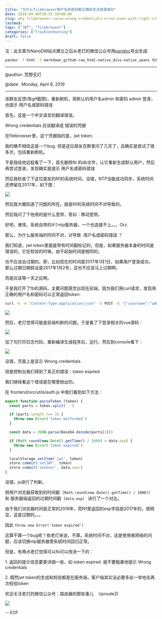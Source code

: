 ```yaml
---
title: "为什么filebrowser用户名和密码都正确却无法登录成功"
date: 2019-04-08T20:55:19+08:00
slug: why-filebrowser-raise-wrong-credentials-error-even-with-right-credentials
lastmod: 
tags: ["JWT", "filebrowser"]
categories: ["Troubleshooting"]
draft: false
---
```


注：此文章为NanoDM站点建立之后从老灯的微信公众号用[pandoc](https://pandoc.org/MANUAL.html)导出生成:
```bash
pandoc -f html -t markdown_github-raw_html-native_divs-native_spans 为什么filebrowser用户名和密码都正确却无法登录成功.html
```

--------------------------------------------------

@author: 荒野无灯

@date:  Monday, April 8, 2019  

--------------------------------------------------

  

该群友反馈(有gif截图)，重新刷机，用默认的用户名admin 和密码 admin
登录，也提示 用户名或密码错误

首先，这是一个中文语言的翻译错误。

Wrong credentials 应该翻译成 错误的凭据

在filebrowser里，这个凭据指的是，jwt token.

  

我的确不相信这是一个bug.
但是这位朋友在群里问了几天了，且确实是尝试了很多次，包括重新刷机。

于是我给他远程看了一下，首先删除fb
的db文件，让它重新生成默认用户，然后再尝试登录，发现确实是提示 用户名或密码错误

然后我检查了下这位朋友的N1的系统时间，没错，NTP没能成功同步，系统时间还停留在2017年，如下图：

![](/img/2019/04/why-filebrowser-raise-wrong-credentials-error-even-with-right-credentials/8ca89270-d263-4daf-bd75-9f64ca61aa47.png)

  

然后我大概知道了问题的所在。就是N1的系统时间不对导致的。

然后我问了下他用的是什么宽带，答曰：移动宽带。

好吧，难怪，系统自带的4个ntp服务器，一个也连接不上。。。Orz.

  

那么，为什么服务端的时间不对，对导致  用户名或密码错误 ？

我们知道，jwt
token里面是带有时间戳标记的，但是，如果服务器本身的时间是错误的，它在校验的时候，由于起始时间是相同的，

也不应该会过期的。即，比如现在的时间是2017年1月1日，如果用户登录成功，那么过期日期假设是2017年1月2号，这也不应该马上过期啊，

而是应该等一天之后啊。

  

于是我打开了fb的源码，主要问题感觉出现在前端，因为我们用curl请求，发现用正确的用户名和密码可以正常返回token:
```bash
curl -k -H "Content-Type:application/json" -X POST -d '{"username":"admin","password":"admin","recaptcha":""}'  https://192.168.8.201:8082/api/login
```

![](/img/2019/04/why-filebrowser-raise-wrong-credentials-error-even-with-right-credentials/28118934.png)

  

然后，老灯觉得可能是前端判断的问题。于是看了下登录相关的vue源码：

![](/img/2019/04/why-filebrowser-raise-wrong-credentials-error-even-with-right-credentials/28082716.png)

加了句打印日志代码，重新编译生成程序后，运行，然后到console看下：

![](/img/2019/04/why-filebrowser-raise-wrong-credentials-error-even-with-right-credentials/28242938.png)

  

没错，页面上是显示 Wrong credentials

但是控制台我们得到了真正的错误：token expired

我们继续看这个错误是在哪里抛出的。

在 frontend/src/utils/auth.js 中我们看到如下方法：

```javascript
export function parseToken (token) {
  const parts = token.split('.')

  if (parts.length !== 3) {
    throw new Error('token malformed')
  }

  const data = JSON.parse(Base64.decode(parts[1]))

  if (Math.round(new Date().getTime() / 1000) > data.exp) {
    throw new Error('token expired')
  }

  localStorage.setItem('jwt', token)
  store.commit('setJWT', token)
  store.commit('setUser', data.user)
}
```

没错，js进行了判断。

把用户浏览器获取到的时间戳（`Math.round(new Date().getTime() / 1000)`） 和
服务器端返回的过期时间戳（`data.exp`） 进行了一个对比。

由于我们浏览器时间是正常的2019年，而N1里返回的exp字段是2017年的，很明显，这是过期的。。。

因此 `throw new Error('token expired')`
  

这算不算一个bug呢？依老灯来说，不算。系统时间不对，这是使用者网络的问题，应该切换ntp服务器使系统时间回归正常。

但是，有两点老灯觉得可以fb可以改进一下的：

1\. 返回的提示信息要更详细一些，如 token expired  就不要粗暴地提示 Wrong
credentials

2\. 既然jwt
token的生成和校验都是在服务端，客户端其实没必要多此一举地去再次校验token

  

欢迎关注老灯的微信公众号：路由器的那些事儿  （iproute2)

![](/img/2019/04/why-filebrowser-raise-wrong-credentials-error-even-with-right-credentials/7d15018e-d35a-4b22-b49f-fdb9e6872bc5.png)

-- EOF
